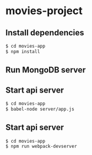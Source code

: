 # movies-project
## Install dependencies

```bash
$ cd movies-app
$ npm install
```

## Run MongoDB server

## Start api server

```bash
$ cd movies-app
$ babel-node server/app.js
```

## Start api server

```bash
$ cd movies-app
$ npm run webpack-devserver
```
